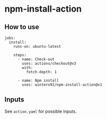 # npm-install-action

## How to use

```
jobs:
  install:
    runs-on: ubuntu-latest

    steps:
      - name: Check-out
        uses: actions/checkout@v3
        with:
          fetch-depth: 1

      - name: Npm install
        uses: wintero92/npm-install-action@v1
```

## Inputs

See `action.yaml` for possible inputs.